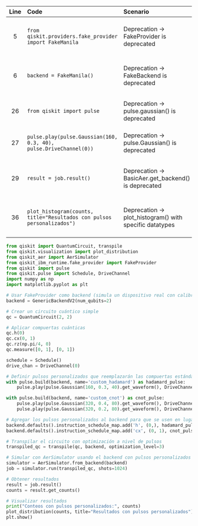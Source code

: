 | Line | Code                                                                                         | Scenario                                                      | Reference                                           | Artifact                                  | Refactoring                                                                                                      |
| :--: | :------------------------------------------------------------------------------------------ | :----------------------------------------------------------- | :-------------------------------------------------| :----------------------------------------- | :---------------------------------------------------------------------------------------------------------------- |
| 5    | `from qiskit.providers.fake_provider import FakeManila`                                    | Deprecation -> FakeProvider is deprecated                    | qrn_tax_ddbb-6ecf0d75-110b-4dc1-8d77-d73f6b1eadb5 | qiskit.providers.fake_provider            | `from qiskit_ibm_runtime.fake_provider import FakeProvider`                                                      |
| 6    | `backend = FakeManila()`                                                                   | Deprecation -> FakeBackend is deprecated                      | qrn_tax_ddbb-6ecf0d75-110b-4dc1-8d77-d73f6b1eadb5 | FakeManila                                 | `backend = GenericBackendV2(num_qubits=5)`                                                                       |
| 26   | `from qiskit import pulse`                                                                 | Deprecation -> pulse.gaussian() is deprecated                | qrn_tax_ddbb-2c75-437a-8e84-96506e6766aa         | qiskit.pulse                             | `from qiskit.pulse import SymbolicPulse`                                                                          |
| 27   | `pulse.play(pulse.Gaussian(160, 0.3, 40), pulse.DriveChannel(0))`                       | Deprecation -> pulse.Gaussian() is deprecated                | qrn_tax_ddbb-2c75-437a-8e84-96506e6766aa         | pulse.Gaussian                            | `pulse.play(SymbolicPulse(160, 0.3, 40).get_waveform(), DriveChannel(0))`                                      |
| 29   | `result = job.result()`                                                                     | Deprecation -> BasicAer.get_backend() is deprecated           | qrn_tax_ddbb-09db4543-63a6-47dd-9cd7-097a6f9fe1a8 | BasicAer                                  | `from qiskit.quantum_info import Operator` and use operator instead of BasicAer                                  |
| 36   | `plot_histogram(counts, title="Resultados con pulsos personalizados")`                  | Deprecation -> plot_histogram() with specific datatypes      | qrn_tax_ddbb-8340cefb-6745-41c9-94f1-e220d76e7ab5| plot_histogram                            | `plot_distribution(counts, title="Resultados con pulsos personalizados")`                                       |

```python
from qiskit import QuantumCircuit, transpile
from qiskit.visualization import plot_distribution
from qiskit_aer import AerSimulator
from qiskit_ibm_runtime.fake_provider import FakeProvider
from qiskit import pulse
from qiskit.pulse import Schedule, DriveChannel
import numpy as np
import matplotlib.pyplot as plt

# Usar FakeProvider como backend (simula un dispositivo real con calibraciones)
backend = GenericBackendV2(num_qubits=2)

# Crear un circuito cuántico simple
qc = QuantumCircuit(2, 2)

# Aplicar compuertas cuánticas
qc.h(0)
qc.cx(0, 1)
qc.rz(np.pi/4, 0)
qc.measure([0, 1], [0, 1])

schedule = Schedule()
drive_chan = DriveChannel(0)

# Definir pulsos personalizados que reemplazarán las compuertas estándar
with pulse.build(backend, name='custom_hadamard') as hadamard_pulse:
    pulse.play(pulse.Gaussian(160, 0.3, 40).get_waveform(), DriveChannel(0))  # Amplitud diferente

with pulse.build(backend, name='custom_cnot') as cnot_pulse:
    pulse.play(pulse.Gaussian(320, 0.4, 80).get_waveform(), DriveChannel(0))
    pulse.play(pulse.Gaussian(320, 0.2, 80).get_waveform(), DriveChannel(1))

# Agregar los pulsos personalizados al backend para que se usen en lugar de los estándar
backend.defaults().instruction_schedule_map.add('h', (0,), hadamard_pulse)
backend.defaults().instruction_schedule_map.add('cx', (0, 1), cnot_pulse)

# Transpilar el circuito con optimización a nivel de pulsos
transpiled_qc = transpile(qc, backend, optimization_level=3)

# Simular con AerSimulator usando el backend con pulsos personalizados
simulator = AerSimulator.from_backend(backend)
job = simulator.run(transpiled_qc, shots=1024)

# Obtener resultados
result = job.result()
counts = result.get_counts()

# Visualizar resultados
print("Conteos con pulsos personalizados:", counts)
plot_distribution(counts, title="Resultados con pulsos personalizados")
plt.show()
```
